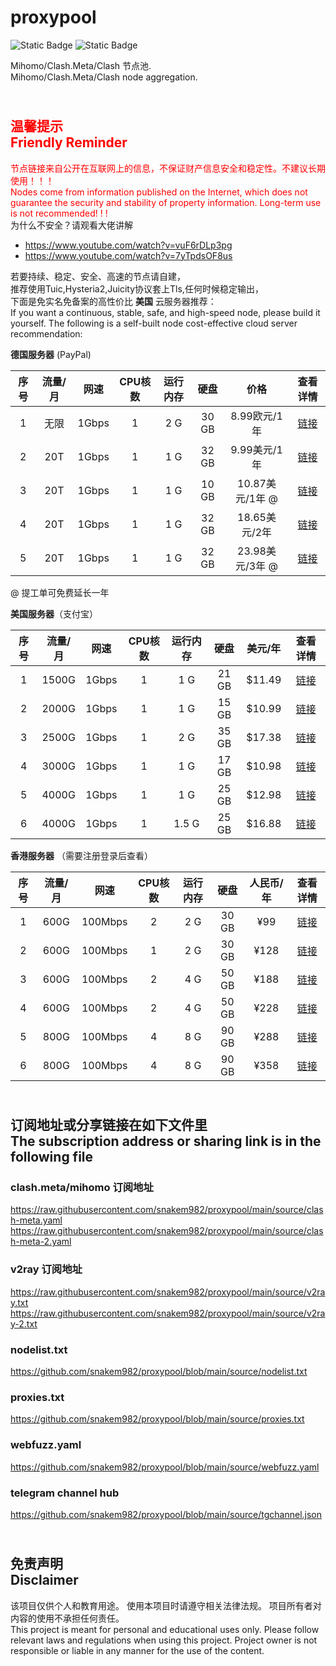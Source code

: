# proxypool

![Static Badge](https://img.shields.io/badge/ss|ssr|vmess|vless|trojan-free-orange)
![Static Badge](https://img.shields.io/badge/tuic|hysteria|hysteria2-free-orange)

Mihomo/Clash.Meta/Clash 节点池.
<br/>
Mihomo/Clash.Meta/Clash node aggregation.

## <br><font color="red">温馨提示<br/>Friendly Reminder</font>

<font color="red">节点链接来自公开在互联网上的信息，不保证财产信息安全和稳定性。不建议长期使用！！！<br/>
Nodes come from information published on the Internet,
which does not guarantee the security and stability of property information.
Long-term use is not recommended! ! !</font><br/>
为什么不安全？请观看大佬讲解 <br/>

- https://www.youtube.com/watch?v=vuF6rDLp3pg
- https://www.youtube.com/watch?v=7yTpdsOF8us<br/>

若要持续、稳定、安全、高速的节点请自建，<br/>
推荐使用Tuic,Hysteria2,Juicity协议套上Tls,任何时候稳定输出，<br/>
下面是免实名免备案的高性价比 **美国** 云服务器推荐：<br/>
If you want a continuous, stable, safe, and high-speed node, please build it yourself.
The following is a self-built node cost-effective cloud server recommendation:<br/>

**德国服务器** (PayPal)

| 序号 | 流量/月 |  网速   | CPU核数 | 运行内存 |  硬盘   |      价格      |                                查看详情                                 |
|:--:|:----:|:-----:|:-----:|:----:|:-----:|:------------:|:-------------------------------------------------------------------:|
| 1  |  无限  | 1Gbps |   1   | 2 G  | 30 GB |  8.99欧元/1年   |  [链接](https://billing.deluxhost.net/aff.php?aff=64&pid=222 "点击查看")  |
| 2  | 20T  | 1Gbps |   1   | 1 G  | 32 GB |  9.99美元/1年   | [链接](https://portal.massivegrid.com/aff.php?aff=277&pid=896 "点击查看") |
| 3  | 20T  | 1Gbps |   1   | 1 G  | 10 GB | 10.87美元/1年 @ |      [链接](https://my.dasabo.com/aff.php?aff=51&pid=173 "点击查看")      |
| 4  | 20T  | 1Gbps |   1   | 1 G  | 32 GB |  18.65美元/2年  | [链接](https://portal.massivegrid.com/aff.php?aff=277&pid=896 "点击查看") |
| 5  | 20T  | 1Gbps |   1   | 1 G  | 32 GB | 23.98美元/3年 @ | [链接](https://portal.massivegrid.com/aff.php?aff=277&pid=896 "点击查看") |

@ 提工单可免费延长一年

**美国服务器**（支付宝）

| 序号 | 流量/月  |  网速   | CPU核数 | 运行内存  |  硬盘   |  美元/年  |                             查看详情                              |
|:--:|:-----:|:-----:|:-----:|:-----:|:-----:|:------:|:-------------------------------------------------------------:|
| 1  | 1500G | 1Gbps |   1   |  1 G  | 21 GB | $11.49 | [链接](https://my.racknerd.com/aff.php?aff=8613&pid=826 "点击查看") |
| 2  | 2000G | 1Gbps |   1   |  1 G  | 15 GB | $10.99 | [链接](https://my.racknerd.com/aff.php?aff=8613&pid=838 "点击查看") |
| 3  | 2500G | 1Gbps |   1   |  2 G  | 35 GB | $17.38 | [链接](https://my.racknerd.com/aff.php?aff=8613&pid=827 "点击查看") |
| 4  | 3000G | 1Gbps |   1   |  1 G  | 17 GB | $10.98 | [链接](https://my.racknerd.com/aff.php?aff=8613&pid=358 "点击查看") |
| 5  | 4000G | 1Gbps |   1   |  1 G  | 25 GB | $12.98 | [链接](https://my.racknerd.com/aff.php?aff=8613&pid=735 "点击查看") |
| 6  | 4000G | 1Gbps |   1   | 1.5 G | 25 GB | $16.88 | [链接](https://my.racknerd.com/aff.php?aff=8613&pid=839 "点击查看") |

**香港服务器** （需要注册登录后查看）

| 序号 | 流量/月 |   网速    | CPU核数 | 运行内存 |  硬盘   | 人民币/年 |                         查看详情                          |
|:--:|:----:|:-------:|:-----:|:----:|:-----:|:-----:|:-----------------------------------------------------:|
| 1  | 600G | 100Mbps |   2   | 2 G  | 30 GB |  ¥99  | [链接](https://my.yecaoyun.com/aff.php?aff=5170 "点击查看") |
| 2  | 600G | 100Mbps |   1   | 2 G  | 30 GB | ¥128  | [链接](https://my.yecaoyun.com/aff.php?aff=5170 "点击查看") |
| 3  | 600G | 100Mbps |   2   | 4 G  | 50 GB | ¥188  | [链接](https://my.yecaoyun.com/aff.php?aff=5170 "点击查看") |
| 4  | 600G | 100Mbps |   2   | 4 G  | 50 GB | ¥228  | [链接](https://my.yecaoyun.com/aff.php?aff=5170 "点击查看") |
| 5  | 800G | 100Mbps |   4   | 8 G  | 90 GB | ¥288  | [链接](https://my.yecaoyun.com/aff.php?aff=5170 "点击查看") |
| 6  | 800G | 100Mbps |   4   | 8 G  | 90 GB | ¥358  | [链接](https://my.yecaoyun.com/aff.php?aff=5170 "点击查看") |

## <br>订阅地址或分享链接在如下文件里<br>The subscription address or sharing link is in the following file

### clash.meta/mihomo 订阅地址

https://raw.githubusercontent.com/snakem982/proxypool/main/source/clash-meta.yaml
https://raw.githubusercontent.com/snakem982/proxypool/main/source/clash-meta-2.yaml

### v2ray 订阅地址

https://raw.githubusercontent.com/snakem982/proxypool/main/source/v2ray.txt
https://raw.githubusercontent.com/snakem982/proxypool/main/source/v2ray-2.txt

### nodelist.txt

https://github.com/snakem982/proxypool/blob/main/source/nodelist.txt

### proxies.txt

https://github.com/snakem982/proxypool/blob/main/source/proxies.txt

### webfuzz.yaml

https://github.com/snakem982/proxypool/blob/main/source/webfuzz.yaml

### telegram channel hub

https://github.com/snakem982/proxypool/blob/main/source/tgchannel.json

## <br>免责声明 <br/>Disclaimer

该项目仅供个人和教育用途。
使用本项目时请遵守相关法律法规。
项目所有者对内容的使用不承担任何责任。
<br/>
This project is meant for personal and educational uses only.
Please follow relevant laws and regulations when using this project.
Project owner is not responsible or liable in any manner for the use of the content.
